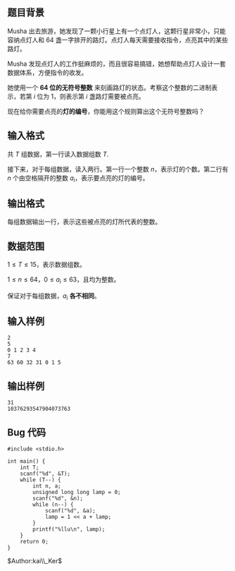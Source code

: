 ## 题目背景

Musha 出去旅游，她发现了一颗小行星上有一个点灯人，这颗行星非常小，只能容纳点灯人和 64 盏一字排开的路灯。点灯人每天需要接收指令，点亮其中的某些路灯。

Musha 发现点灯人的工作挺麻烦的，而且很容易搞错，她想帮助点灯人设计一套数据体系，方便指令的收发。

她使用一个 **64 位的无符号整数** 来刻画路灯的状态。考察这个整数的二进制表示，若第 $i$ 位为 $1$，则表示第 $i$ 盏路灯需要被点亮。

现在给你需要点亮的**灯的编号**，你能用这个规则算出这个无符号整数吗？


## 输入格式

共 $T$ 组数据，第一行读入数据组数 $T$.

接下来，对于每组数据，读入两行。第一行一个整数 $n$，表示灯的个数。第二行有 $n$ 个由空格隔开的整数 $a_i$，表示要点亮的灯的编号。


## 输出格式

每组数据输出一行，表示这些被点亮的灯所代表的整数。


## 数据范围

$1 \leqslant T \leqslant 15$，表示数据组数。

$1 \leqslant n \leqslant 64$，$0 \leqslant a_i \leqslant 63$，且均为整数。

保证对于每组数据，$a_i$ **各不相同**。


## 输入样例
    2 
    5
    0 1 2 3 4
    7  
    63 60 32 31 0 1 5



## 输出样例
    31
    10376293547904073763


## Bug 代码
    #include <stdio.h>
    
    int main() {
        int T;
        scanf("%d", &T);
        while (T--) {
            int n, a;
            unsigned long long lamp = 0;
            scanf("%d", &n);
            while (n--) {
                scanf("%d", &a);
                lamp = 1 << a + lamp;
            }
            printf("%llu\n", lamp);
        }
        return 0;
    }


$Author:kai\\_Ker$